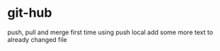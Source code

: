 # git-hub
push, pull and merge
first time using push local
add some more text to already changed file